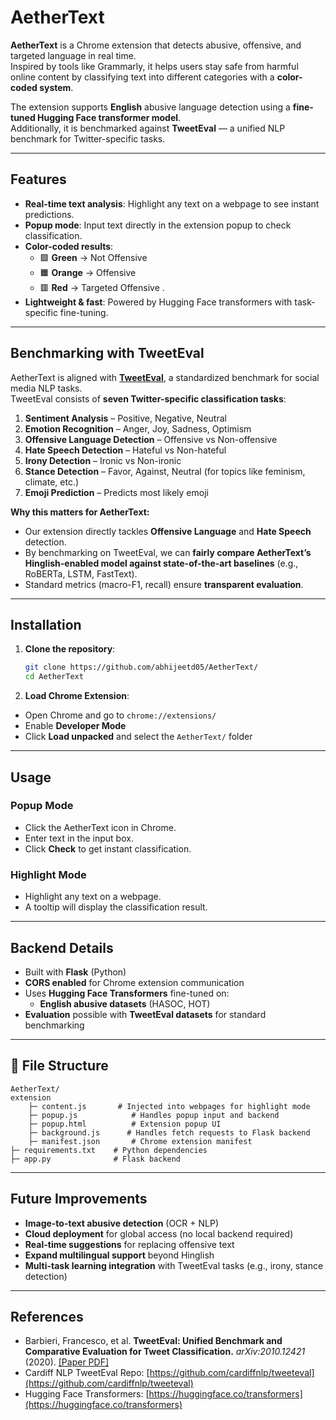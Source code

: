 # AetherText

**AetherText** is a Chrome extension that detects abusive, offensive, and targeted language in real time.  
Inspired by tools like Grammarly, it helps users stay safe from harmful online content by classifying text into different categories with a **color-coded system**.  

The extension supports **English** abusive language detection using a **fine-tuned Hugging Face transformer model**.  
Additionally, it is benchmarked against **TweetEval** — a unified NLP benchmark for Twitter-specific tasks.

---

## Features

- **Real-time text analysis**: Highlight any text on a webpage to see instant predictions.  
- **Popup mode**: Input text directly in the extension popup to check classification.  
- **Color-coded results**:  
  - 🟩 **Green** → Not Offensive  
  - 🟧 **Orange** → Offensive  
  - 🟥 **Red** → Targeted Offensive  .  
- **Lightweight & fast**: Powered by Hugging Face transformers with task-specific fine-tuning.  


---

## Benchmarking with TweetEval

AetherText is aligned with **[TweetEval](https://github.com/cardiffnlp/tweeteval)**, a standardized benchmark for social media NLP tasks.  
TweetEval consists of **seven Twitter-specific classification tasks**:

1. **Sentiment Analysis** – Positive, Negative, Neutral  
2. **Emotion Recognition** – Anger, Joy, Sadness, Optimism  
3. **Offensive Language Detection** – Offensive vs Non-offensive  
4. **Hate Speech Detection** – Hateful vs Non-hateful  
5. **Irony Detection** – Ironic vs Non-ironic  
6. **Stance Detection** – Favor, Against, Neutral (for topics like feminism, climate, etc.)  
7. **Emoji Prediction** – Predicts most likely emoji  

**Why this matters for AetherText:**  
- Our extension directly tackles **Offensive Language** and **Hate Speech** detection.  
- By benchmarking on TweetEval, we can **fairly compare AetherText’s Hinglish-enabled model against state-of-the-art baselines** (e.g., RoBERTa, LSTM, FastText).  
- Standard metrics (macro-F1, recall) ensure **transparent evaluation**.  

---

## Installation

1. **Clone the repository**:
   ```bash
   git clone https://github.com/abhijeetd05/AetherText/
   cd AetherText

2. **Load Chrome Extension**:

- Open Chrome and go to `chrome://extensions/`  
- Enable **Developer Mode**  
- Click **Load unpacked** and select the `AetherText/` folder  

---

## Usage

### Popup Mode
- Click the AetherText icon in Chrome.  
- Enter text in the input box.  
- Click **Check** to get instant classification.  

### Highlight Mode
- Highlight any text on a webpage.  
- A tooltip will display the classification result.  

---

## Backend Details

- Built with **Flask** (Python)  
- **CORS enabled** for Chrome extension communication  
- Uses **Hugging Face Transformers** fine-tuned on:  
  - **English abusive datasets** (HASOC, HOT)  
- **Evaluation** possible with **TweetEval datasets** for standard benchmarking  

---


## 📂 File Structure

```plaintext
AetherText/
extension
    ├─ content.js       # Injected into webpages for highlight mode
    ├─ popup.js            # Handles popup input and backend 
    ├─ popup.html          # Extension popup UI
    ├─ background.js      # Handles fetch requests to Flask backend
    ├─ manifest.json       # Chrome extension manifest
├─ requirements.txt    # Python dependencies
├─ app.py              # Flask backend
```


---

##  Future Improvements

-  **Image-to-text abusive detection** (OCR + NLP)  
-  **Cloud deployment** for global access (no local backend required)  
-  **Real-time suggestions** for replacing offensive text  
-  **Expand multilingual support** beyond Hinglish  
-  **Multi-task learning integration** with TweetEval tasks (e.g., irony, stance detection)  

---

##  References

- Barbieri, Francesco, et al. **TweetEval: Unified Benchmark and Comparative Evaluation for Tweet Classification.** *arXiv:2010.12421* (2020). [[Paper PDF]](http://arxiv.org/abs/2010.12421)  
- Cardiff NLP TweetEval Repo: [https://github.com/cardiffnlp/tweeteval](https://github.com/cardiffnlp/tweeteval)  
- Hugging Face Transformers: [https://huggingface.co/transformers](https://huggingface.co/transformers)  



